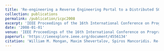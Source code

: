 ```yaml
---
title: 'Re-engineering a Reverse Engineering Portal to a Distributed SOA'
collection: publications
permalink: /publication/icpc2008
excerpt: 'IEEE Proceedings of the 16th International Conference on Program Comprehension (ICPC) 2008'
date: '2008-01-01'
venue: 'IEEE Proceedings of the 16th International Conference on Program Comprehension (ICPC) 2008'
paperurl: 'https://ieeexplore.ieee.org/document/4556134'
citation: 'William M. Mongan, Maxim Shevertalov, Spiros Mancoridis. Re-engineering a Reverse Engineering Portal to a Distributed SOA  IEEE Proceedings of the 16th International Conference on Program Comprehension (ICPC) 2008.'
---
```

